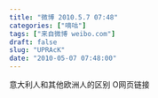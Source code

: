 ```yaml
---
title: "微博 2010.5.7 07:48"
categories: ["嘀咕"]
tags: ["来自微博 weibo.com"]
draft: false
slug: "UPRAcK"
date: "2010-05-07 07:48:00"
---
```


<p>意大利人和其他欧洲人的区别  O网页链接 ​​​​</p>

